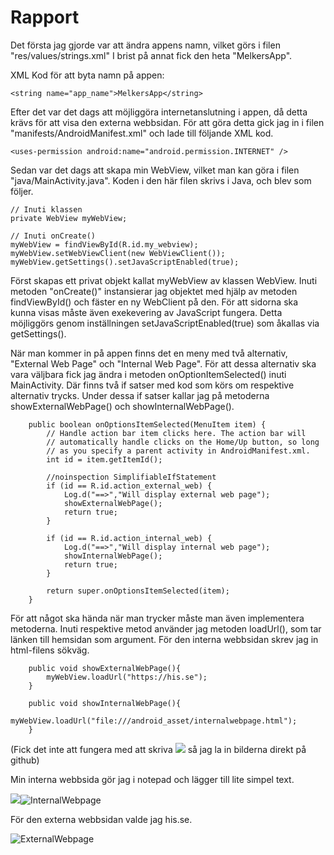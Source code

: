 
# Rapport

Det första jag gjorde var att ändra appens namn, vilket görs i filen "res/values/strings.xml"
I brist på annat fick den heta "MelkersApp".

XML Kod för att byta namn på appen:
```
<string name="app_name">MelkersApp</string>
```

Efter det var det dags att möjliggöra internetanslutning i appen, då detta krävs för att visa
den externa webbsidan. För att göra detta gick jag in i filen "manifests/AndroidManifest.xml"
och lade till följande XML kod.
```
<uses-permission android:name="android.permission.INTERNET" />
```
Sedan var det dags att skapa min WebView, vilket man kan göra i filen "java/MainActivity.java".
Koden i den här filen skrivs i Java, och blev som följer.

```
// Inuti klassen
private WebView myWebView;

// Inuti onCreate()
myWebView = findViewById(R.id.my_webview);
myWebView.setWebViewClient(new WebViewClient());
myWebView.getSettings().setJavaScriptEnabled(true);
```
Först skapas ett privat objekt kallat myWebView av klassen WebView. Inuti metoden "onCreate()" 
instansierar jag objektet med hjälp av metoden findViewById() och fäster en ny WebClient på 
den. För att sidorna ska kunna visas måste även exekevering av JavaScript fungera. Detta möjliggörs genom
inställningen setJavaScriptEnabled(true) som åkallas via getSettings().

När man kommer in på appen finns det en meny med två alternativ, "External Web Page" och "Internal Web Page".
För att dessa alternativ ska vara väljbara fick jag ändra i metoden onOptionItemSelected() inuti MainActivity.
Där finns två if satser med kod som körs om respektive alternativ trycks. Under dessa if satser kallar jag
på metoderna showExternalWebPage() och showInternalWebPage(). 

```
    public boolean onOptionsItemSelected(MenuItem item) {
        // Handle action bar item clicks here. The action bar will
        // automatically handle clicks on the Home/Up button, so long
        // as you specify a parent activity in AndroidManifest.xml.
        int id = item.getItemId();

        //noinspection SimplifiableIfStatement
        if (id == R.id.action_external_web) {
            Log.d("==>","Will display external web page");
            showExternalWebPage();
            return true;
        }

        if (id == R.id.action_internal_web) {
            Log.d("==>","Will display internal web page");
            showInternalWebPage();
            return true;
        }

        return super.onOptionsItemSelected(item);
    }
```
För att något ska hända när man trycker måste man även implementera metoderna. Inuti respektive metod
använder jag metoden loadUrl(), som tar länken till hemsidan som argument. För den interna webbsidan skrev jag in
html-filens sökväg.

```
    public void showExternalWebPage(){
        myWebView.loadUrl("https://his.se");
    }

    public void showInternalWebPage(){
        myWebView.loadUrl("file:///android_asset/internalwebpage.html");
    }
```

(Fick det inte att fungera med att skriva ![](bildnamn.png) så jag la in bilderna direkt på github)

Min interna webbsida gör jag i notepad och lägger till lite simpel text.

![](InternalWebpage.png)![InternalWebpage](https://user-images.githubusercontent.com/129266288/231229567-b834817b-5f22-4340-aec2-769057a6e089.png)

För den externa webbsidan valde jag his.se.

![ExternalWebpage](https://user-images.githubusercontent.com/129266288/231229517-8b188f96-a1cd-4d03-803a-ff91132fe4bb.png)
